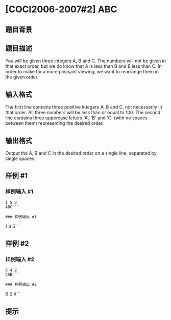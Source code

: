 # [COCI2006-2007#2] ABC

## 题目背景



## 题目描述

You will be given three integers A, B and C. The numbers will not be given in that exact order, but we do know that A is less than B and B less than C.
In order to make for a more pleasant viewing, we want to rearrange them in the given order.

## 输入格式

The first line contains three positive integers A, B and C, not necessarily in that order. All three numbers will be less than or equal to 100.
The second line contains three uppercase letters 'A', 'B' and 'C' (with no spaces between them) representing the desired order.

## 输出格式

Output the A, B and C in the desired order on a single line, separated by single spaces.

## 样例 #1

### 样例输入 #1
```
1 5 3
ABC```

### 样例输出 #1

```
1 3 5```

## 样例 #2

### 样例输入 #2
```
6 4 2
CAB```

### 样例输出 #2

```
6 2 4```

## 提示


